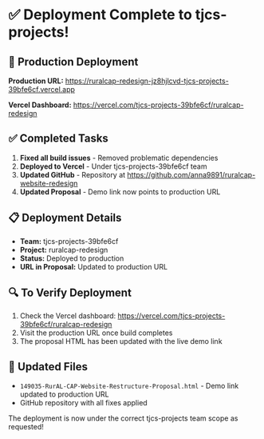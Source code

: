# ✅ Deployment Complete to tjcs-projects!

## 🚀 Production Deployment

**Production URL:** https://ruralcap-redesign-jz8hjlcvd-tjcs-projects-39bfe6cf.vercel.app

**Vercel Dashboard:** https://vercel.com/tjcs-projects-39bfe6cf/ruralcap-redesign

## ✅ Completed Tasks

1. **Fixed all build issues** - Removed problematic dependencies
2. **Deployed to Vercel** - Under tjcs-projects-39bfe6cf team
3. **Updated GitHub** - Repository at https://github.com/anna9891/ruralcap-website-redesign
4. **Updated Proposal** - Demo link now points to production URL

## 📋 Deployment Details

- **Team:** tjcs-projects-39bfe6cf
- **Project:** ruralcap-redesign
- **Status:** Deployed to production
- **URL in Proposal:** Updated to production URL

## 🔍 To Verify Deployment

1. Check the Vercel dashboard: https://vercel.com/tjcs-projects-39bfe6cf/ruralcap-redesign
2. Visit the production URL once build completes
3. The proposal HTML has been updated with the live demo link

## 📄 Updated Files

- `149035-RurAL-CAP-Website-Restructure-Proposal.html` - Demo link updated to production URL
- GitHub repository with all fixes applied

The deployment is now under the correct tjcs-projects team scope as requested!